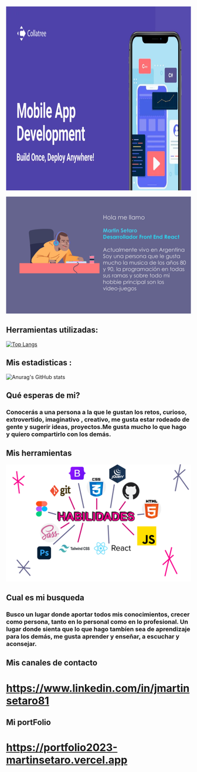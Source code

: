    <p align="center"><img width="100%" height="500" src="https://raw.githubusercontent.com/martinsetaro/martinsetaro/master/desallormovil.png"></p>


   
   
  
   ![alt text](https://raw.githubusercontent.com/martinsetaro/martinsetaro/master/presentaciondos.png)
   ## Herramientas utilizadas:
  
  [![Top Langs](https://github-readme-stats.vercel.app/api/top-langs/?username=martinsetaro&layout=compact)](https://github.com/anuraghazra/github-readme-stats)

## Mis estadisticas :

   ![Anurag's GitHub stats](https://github-readme-stats.vercel.app/api?username=martinsetaro&show_icons=true&theme=radical)



## Qué esperas de mi?
### Conocerás a una persona a la que le gustan los retos, curioso, extrovertido, imaginativo , creativo, me gusta estar rodeado de gente y sugerir ideas, proyectos.Me gusta mucho lo que hago y quiero compartirlo con los demás.



## Mis herramientas
![alt text](https://raw.githubusercontent.com/martinsetaro/martinsetaro/master/habilidades.png)



## Cual es mi busqueda

### Busco un lugar donde aportar todos mis conocimientos, crecer como persona, tanto en lo personal como en lo profesional. Un lugar donde sienta que lo que hago tambíen sea de aprendizaje para los demás, me gusta aprender y enseñar, a escuchar y aconsejar.


## Mis canales de contacto
# https://www.linkedin.com/in/jmartinsetaro81 
## Mi portFolio
# https://portfolio2023-martinsetaro.vercel.app









<!---
martinsetaro/martinsetaro is a ✨ special ✨ repository because its `README.md` (this file) appears on your GitHub profile.
You can click the Preview link to take a look at your changes.
--->
